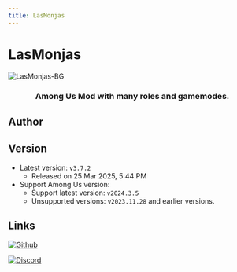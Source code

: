 ```yaml
---
title: LasMonjas
---
```

# LasMonjas
![LasMonjas-BG](/Image/LasMonjas.png)

<div align="center">
<h3>Among Us Mod with many roles and gamemodes.</h3>
</div>

## Author

<script setup>
import { VPTeamMembers } from 'vitepress/theme'

const members = [
  {
    avatar: '/Image/KiraYamato94.png',
    name: 'KiraYamato94',
    title: 'Developer',
    links: [
      { icon: 'github', link: 'https://github.com/KiraYamato94' },
    ]
  },
]

</script>

<div align="center">
<VPTeamMembers size="small" :members="members" />
</div>

## Version
- Latest version: `v3.7.2`
  - Released on 25 Mar 2025, 5:44 PM
- Support Among Us version:
    - Support latest version: `v2024.3.5`
    - Unsupported versions: `v2023.11.28` and earlier versions.

## Links
[![Github](https://badgen.net/badge/Github/Repository/github?icon=github)](https://github.com/KiraYamato94/LasMonjas)

[![Discord](https://badgen.net/badge/Discord/Server/5662F6?icon=discord)](https://discord.gg/UPCSqnD4NU)